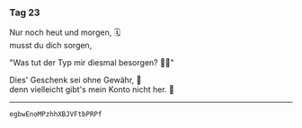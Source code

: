 ### Tag 23

Nur noch heut und morgen, 🗓  
musst du dich sorgen,
  
"Was tut der Typ mir diesmal besorgen? 🤦‍♀️"
  
Dies' Geschenk sei ohne Gewähr, 🎁  
denn vielleicht gibt's mein Konto nicht her. 💸

---

`egbwEnoMPzhhXBJVFtbPRPf`